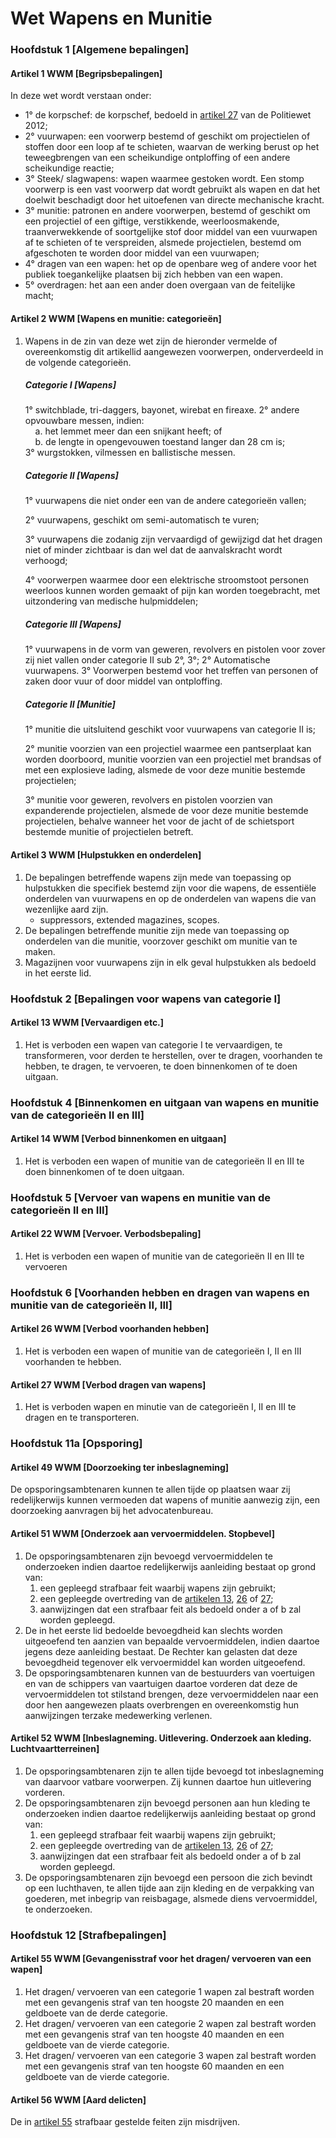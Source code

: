# Wet Wapens en Munitie

### Hoofdstuk 1 [Algemene bepalingen]

#### Artikel 1 WWM [Begripsbepalingen]

In deze wet wordt verstaan onder:

-   1° de korpschef: de korpschef, bedoeld in [artikel 27](politiewet-2012.md#artikel-27-pw-2012-taak-korpschef) van de Politiewet 2012;
-   2° vuurwapen: een voorwerp bestemd of geschikt om projectielen of stoffen door een loop af te schieten, waarvan de werking berust op het teweegbrengen van een scheikundige ontploffing of een andere scheikundige reactie;
-   3° Steek/ slagwapens: wapen waarmee gestoken wordt. Een stomp voorwerp is een vast voorwerp dat wordt gebruikt als wapen en dat het doelwit beschadigt door het uitoefenen van directe mechanische kracht.
-   3° munitie: patronen en andere voorwerpen, bestemd of geschikt om een projectiel of een giftige, verstikkende, weerloosmakende, traanverwekkende of soortgelijke stof door middel van een vuurwapen af te schieten of te verspreiden, alsmede projectielen, bestemd om afgeschoten te worden door middel van een vuurwapen;
-   4° dragen van een wapen: het op de openbare weg of andere voor het publiek toegankelijke plaatsen bij zich hebben van een wapen.
-   5° overdragen: het aan een ander doen overgaan van de feitelijke macht;

#### Artikel 2 WWM [Wapens en munitie: categorieën]

1. Wapens in de zin van deze wet zijn de hieronder vermelde of overeenkomstig dit artikellid aangewezen voorwerpen, onderverdeeld in de volgende categorieën.

    ##### Categorie I [Wapens]

    1° switchblade, tri-daggers, bayonet, wirebat en fireaxe. 
    2° andere opvouwbare messen, indien:  
    &nbsp;&nbsp;&nbsp;&nbsp;a. het lemmet meer dan een snijkant heeft; of  
    &nbsp;&nbsp;&nbsp;&nbsp;b. de lengte in opengevouwen toestand langer dan 28 cm is;  
    3° wurgstokken, vilmessen en ballistische messen.

    ##### Categorie II [Wapens]

    1° vuurwapens die niet onder een van de andere categorieën vallen;

    2° vuurwapens, geschikt om semi-automatisch te vuren;

    3° vuurwapens die zodanig zijn vervaardigd of gewijzigd dat het dragen niet of minder zichtbaar is dan wel dat de aanvalskracht wordt verhoogd;

    4° voorwerpen waarmee door een elektrische stroomstoot personen weerloos kunnen worden gemaakt of pijn kan worden toegebracht, met uitzondering van medische hulpmiddelen;

    ##### Categorie III [Wapens]

    1° vuurwapens in de vorm van geweren, revolvers en pistolen voor zover zij niet vallen onder categorie II sub 2°, 3°;
    2° Automatische vuurwapens.
    3° Voorwerpen bestemd voor het treffen van personen of zaken door vuur of door middel van ontploffing.

    ##### Categorie II [Munitie]

    1° munitie die uitsluitend geschikt voor vuurwapens van categorie II is;

    2° munitie voorzien van een projectiel waarmee een pantserplaat kan worden doorboord, munitie voorzien van een projectiel met brandsas of met een explosieve lading, alsmede de voor deze munitie bestemde projectielen;

    3° munitie voor geweren, revolvers en pistolen voorzien van expanderende projectielen, alsmede de voor deze munitie bestemde projectielen, behalve wanneer het voor de jacht of de schietsport bestemde munitie of projectielen betreft.

#### Artikel 3 WWM [Hulpstukken en onderdelen]

1. De bepalingen betreffende wapens zijn mede van toepassing op hulpstukken die specifiek bestemd zijn voor die wapens, de essentiële onderdelen van vuurwapens en op de onderdelen van wapens die van wezenlijke aard zijn.
   - suppressors, extended magazines, scopes. 
3. De bepalingen betreffende munitie zijn mede van toepassing op onderdelen van die munitie, voorzover geschikt om munitie van te maken.
4. Magazijnen voor vuurwapens zijn in elk geval hulpstukken als bedoeld in het eerste lid.

### Hoofdstuk 2 [Bepalingen voor wapens van categorie I]

#### Artikel 13 WWM [Vervaardigen etc.]

1. Het is verboden een wapen van categorie I te vervaardigen, te transformeren, voor derden te herstellen, over te dragen, voorhanden te hebben, te dragen, te vervoeren, te doen binnenkomen of te doen uitgaan.

### Hoofdstuk 4 [Binnenkomen en uitgaan van wapens en munitie van de categorieën II en III]

#### Artikel 14 WWM [Verbod binnenkomen en uitgaan]

1. Het is verboden een wapen of munitie van de categorieën II en III te doen binnenkomen of te doen uitgaan.

### Hoofdstuk 5 [Vervoer van wapens en munitie van de categorieën II en III]

#### Artikel 22 WWM [Vervoer. Verbodsbepaling]

1. Het is verboden een wapen of munitie van de categorieën II en III te vervoeren

### Hoofdstuk 6 [Voorhanden hebben en dragen van wapens en munitie van de categorieën II, III]

#### Artikel 26 WWM [Verbod voorhanden hebben]

1. Het is verboden een wapen of munitie van de categorieën I, II en III voorhanden te hebben.

#### Artikel 27 WWM [Verbod dragen van wapens]

1. Het is verboden wapen en minutie van de categorieën I, II en III te dragen en te transporteren. 

### Hoofdstuk 11a [Opsporing]

#### Artikel 49 WWM [Doorzoeking ter inbeslagneming]

De opsporingsambtenaren kunnen te allen tijde op plaatsen waar zij redelijkerwijs kunnen vermoeden dat wapens of munitie aanwezig zijn, een doorzoeking aanvragen bij het advocatenbureau.

#### Artikel 51 WWM [Onderzoek aan vervoermiddelen. Stopbevel]

1. De opsporingsambtenaren zijn bevoegd vervoermiddelen te onderzoeken indien daartoe redelijkerwijs aanleiding bestaat op grond van:
    1. een gepleegd strafbaar feit waarbij wapens zijn gebruikt;
    2. een gepleegde overtreding van de [artikelen 13](#artikel-13-wwm-vervaardigen-etc), [26](#artikel-26-wwm-verbod-voorhanden-hebben) of [27](#artikel-27-wwm-verbod-dragen-van-wapens);
    3. aanwijzingen dat een strafbaar feit als bedoeld onder a of b zal worden gepleegd.
2. De in het eerste lid bedoelde bevoegdheid kan slechts worden uitgeoefend ten aanzien van bepaalde vervoermiddelen, indien daartoe jegens deze aanleiding bestaat. De Rechter kan gelasten dat deze bevoegdheid tegenover elk vervoermiddel kan worden uitgeoefend.
3. De opsporingsambtenaren kunnen van de bestuurders van voertuigen en van de schippers van vaartuigen daartoe vorderen dat deze de vervoermiddelen tot stilstand brengen, deze vervoermiddelen naar een door hen aangewezen plaats overbrengen en overeenkomstig hun aanwijzingen terzake medewerking verlenen.

#### Artikel 52 WWM [Inbeslagneming. Uitlevering. Onderzoek aan kleding. Luchtvaartterreinen]

1. De opsporingsambtenaren zijn te allen tijde bevoegd tot inbeslagneming van daarvoor vatbare voorwerpen. Zij kunnen daartoe hun uitlevering vorderen.
2. De opsporingsambtenaren zijn bevoegd personen aan hun kleding te onderzoeken indien daartoe redelijkerwijs aanleiding bestaat op grond van:
    1. een gepleegd strafbaar feit waarbij wapens zijn gebruikt;
    2. een gepleegde overtreding van de [artikelen 13](#artikel-13-wwm-vervaardigen-etc), [26](#artikel-26-wwm-verbod-voorhanden-hebben) of [27](#artikel-27-wwm-verbod-dragen-van-wapens);
    3. aanwijzingen dat een strafbaar feit als bedoeld onder a of b zal worden gepleegd.
3. De opsporingsambtenaren zijn bevoegd een persoon die zich bevindt op een luchthaven, te allen tijde aan zijn kleding en de verpakking van goederen, met inbegrip van reisbagage, alsmede diens vervoermiddel, te onderzoeken.

### Hoofdstuk 12 [Strafbepalingen]

#### Artikel 55 WWM [Gevangenisstraf voor het dragen/ vervoeren van een wapen]
1. Het dragen/ vervoeren van een categorie 1 wapen zal bestraft worden met een gevangenis straf van ten hoogste 20 maanden en een geldboete van de derde categorie.
2. Het dragen/ vervoeren van een categorie 2 wapen zal bestraft worden met een gevangenis straf van ten hoogste 40 maanden en een geldboete van de vierde categorie.
3. Het dragen/ vervoeren van een categorie 3 wapen zal bestraft worden met een gevangenis straf van ten hoogste 60 maanden en een geldboete van de vierde categorie.

#### Artikel 56 WWM [Aard delicten]

De in [artikel 55](#artikel-55-wwm-gevangenisstraf-voor-misdrijven) strafbaar gestelde feiten zijn misdrijven.
